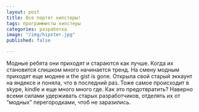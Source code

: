 ```yaml
---
layout: post
title: Все портят хипстеры!
tags: программисты хипстеры
categories: разработка
image: "/img/hipster.jpg"
published: false

---
```


Модные ребята они приходят и стараются как лучше. Когда их становится слишком много начинается тренд. На смену модным приходят еще моднее и the gist is gone. 
Открыла свой старый эккаунт на яндексе и поняла, что в последний раз. Тоже самое происходит в skype, kindle и еще много много где. Как это предотвратить? Наверно всеми силами удерживать старых разработчиков, отделять их от “модных” перегородками, чтоб не заразились.


